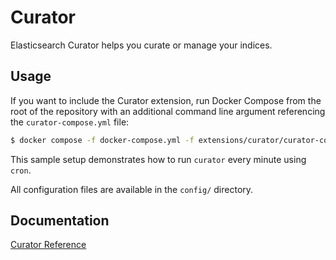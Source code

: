 # Curator

Elasticsearch Curator helps you curate or manage your indices.

## Usage

If you want to include the Curator extension, run Docker Compose from the root of the repository with an additional
command line argument referencing the `curator-compose.yml` file:

```bash
$ docker compose -f docker-compose.yml -f extensions/curator/curator-compose.yml up
```

This sample setup demonstrates how to run `curator` every minute using `cron`.

All configuration files are available in the `config/` directory.

## Documentation

[Curator Reference](https://www.elastic.co/docs/reference/elasticsearch/curator)